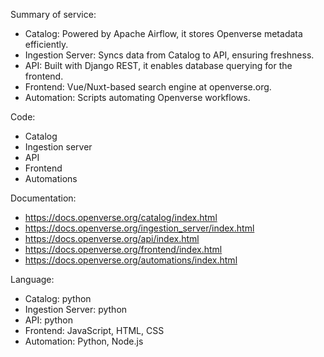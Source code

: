 Summary of service:
- Catalog: Powered by Apache Airflow, it stores Openverse metadata efficiently.
- Ingestion Server: Syncs data from Catalog to API, ensuring freshness.
- API: Built with Django REST, it enables database querying for the frontend.
- Frontend: Vue/Nuxt-based search engine at openverse.org.
- Automation: Scripts automating Openverse workflows.
	
	
	
Code:
- Catalog 
- Ingestion server 
- API 
- Frontend 
- Automations 


Documentation:
- https://docs.openverse.org/catalog/index.html
- https://docs.openverse.org/ingestion_server/index.html
- https://docs.openverse.org/api/index.html
- https://docs.openverse.org/frontend/index.html
- https://docs.openverse.org/automations/index.html

Language:
- Catalog: python
- Ingestion Server: python
- API: python
- Frontend: JavaScript, HTML, CSS
- Automation: Python, Node.js 

